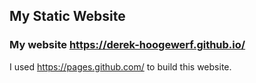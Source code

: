 ## My Static Website
### My website https://derek-hoogewerf.github.io/

I used https://pages.github.com/ to build this website.